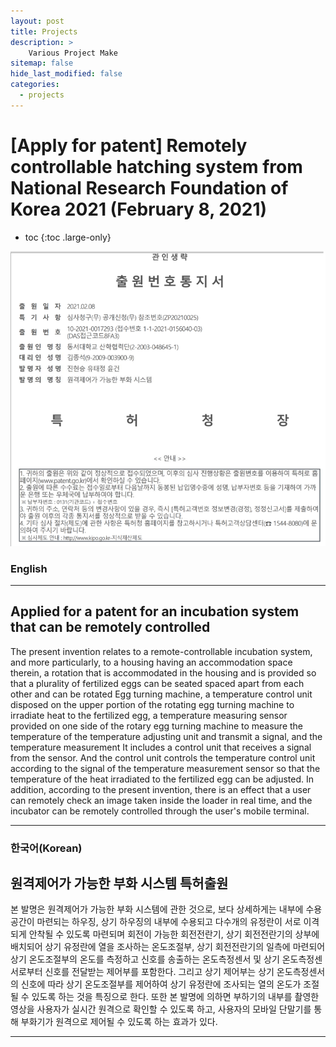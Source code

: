 ```yaml
---
layout: post
title: Projects
description: >
    Various Project Make
sitemap: false
hide_last_modified: false
categories:
  - projects
---
```


# [Apply for patent] Remotely controllable hatching system from National Research Foundation of Korea 2021 (February 8, 2021)

* toc
{:toc .large-only}

![screenshot](/assets/img/blog/patent.png)
### English
---

## Applied for a patent for an incubation system that can be remotely controlled

  The present invention relates to a remote-controllable incubation system, and more particularly, to a housing having an accommodation space therein, a rotation that is accommodated in the housing and is provided so that a plurality of fertilized eggs can be seated spaced apart from each other and can be rotated Egg turning machine, a temperature control unit disposed on the upper portion of the rotating egg turning machine to irradiate heat to the fertilized egg, a temperature measuring sensor provided on one side of the rotary egg turning machine to measure the temperature of the temperature adjusting unit and transmit a signal, and the temperature measurement It includes a control unit that receives a signal from the sensor. And the control unit controls the temperature control unit according to the signal of the temperature measurement sensor so that the temperature of the heat irradiated to the fertilized egg can be adjusted. In addition, according to the present invention, there is an effect that a user can remotely check an image taken inside the loader in real time, and the incubator can be remotely controlled through the user's mobile terminal.

---

### 한국어(Korean)
## 원격제어가 가능한 부화 시스템 특허출원
  
  본 발명은 원격제어가 가능한 부화 시스템에 관한 것으로, 보다 상세하게는 내부에 수용공간이 마련되는 하우징, 상기 하우징의 내부에 수용되고 다수개의 유정란이 서로 이격되게 안착될 수 있도록 마련되며 회전이 가능한 회전전란기, 상기 회전전란기의 상부에 배치되어 상기 유정란에 열을 조사하는 온도조절부, 상기 회전전란기의 일측에 마련되어 상기 온도조절부의 온도를 측정하고 신호를 송출하는 온도측정센서 및 상기 온도측정센서로부터 신호를 전달받는 제어부를 포함한다. 그리고 상기 제어부는 상기 온도측정센서의 신호에 따라 상기 온도조절부를 제어하여 상기 유정란에 조사되는 열의 온도가 조절될 수 있도록 하는 것을 특징으로 한다. 또한 본 발명에 의하면 부하기의 내부를 촬영한 영상을 사용자가 실시간 원격으로 확인할 수 있도록 하고, 사용자의 모바일 단말기를 통해 부화기가 원격으로 제어될 수 있도록 하는 효과가 있다.
  
---